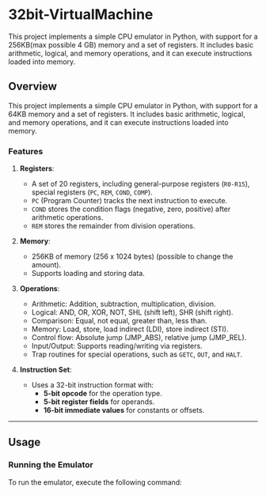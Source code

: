 # 32bit-VirtualMachine
This project implements a simple CPU emulator in Python, with support for a 256KB(max possible 4 GB) memory and a set of registers. It includes basic arithmetic, logical, and memory operations, and it can execute instructions loaded into memory. 

## Overview

This project implements a simple CPU emulator in Python, with support for a 64KB memory and a set of registers. It includes basic arithmetic, logical, and memory operations, and it can execute instructions loaded into memory. 

### Features

1. **Registers**:
   - A set of 20 registers, including general-purpose registers (`R0-R15`), special registers (`PC`, `REM`, `COND`, `COMP`).
   - `PC` (Program Counter) tracks the next instruction to execute.
   - `COND` stores the condition flags (negative, zero, positive) after arithmetic operations.
   - `REM` stores the remainder from division operations.

2. **Memory**:
   - 256KB of memory (256 x 1024 bytes) (possible to change the amount).
   - Supports loading and storing data.

3. **Operations**:
   - Arithmetic: Addition, subtraction, multiplication, division.
   - Logical: AND, OR, XOR, NOT, SHL (shift left), SHR (shift right).
   - Comparison: Equal, not equal, greater than, less than.
   - Memory: Load, store, load indirect (LDI), store indirect (STI).
   - Control flow: Absolute jump (JMP_ABS), relative jump (JMP_REL).
   - Input/Output: Supports reading/writing via registers.
   - Trap routines for special operations, such as `GETC`, `OUT`, and `HALT`.

4. **Instruction Set**:
   - Uses a 32-bit instruction format with:
     - **5-bit opcode** for the operation type.
     - **5-bit register fields** for operands.
     - **16-bit immediate values** for constants or offsets.

---

## Usage

### Running the Emulator

To run the emulator, execute the following command:
```bash

